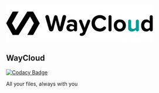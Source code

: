 <img src="app/img/waycloud_logo.png" alt="Showcase" height="100px">

## WayCloud

[![Codacy Badge](https://api.codacy.com/project/badge/Grade/263b44a27dce445d853c159e4ccb7d6d)](https://app.codacy.com/manual/fctaddia/WayCloud?utm_source=github.com&utm_medium=referral&utm_content=fctaddia/WayCloud&utm_campaign=Badge_Grade_Dashboard)

All your files, always with you
